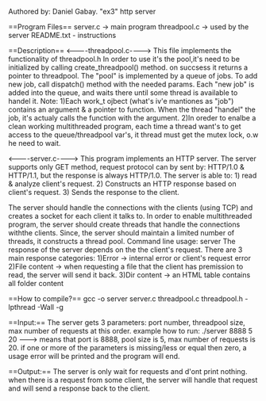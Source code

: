 Authored by: Daniel Gabay.
"ex3" http server

==Program Files==
server.c -> main program
threadpool.c -> used by the server
README.txt - instructions

==Description==
<----threadpool.c---->
This file implements the functionality of threadpool.h
In order to use it's the pool,it's need to be initialized by calling create_threadpool() method.
on succsess it returns a pointer to threadpool.
The "pool" is implemented by a queue of jobs. To add new job, call dispatch() method with the needed params.
Each "new job" is added into the queue, and waits there until some thread is available to handel it.
Note: 1)Each work_t ojbect (what's iv'e mantiones as "job") contains an argument & a pointer to function.
         When the thread "handel" the job, it's actualy calls the function with the argument.
       2)In oreder to enalbe a clean working multithreaded program, each time a thread want's to get access
         to the queue/threadpool var's, it thread must get the mutex lock, o.w he need to wait.
		 
<----server.c---->
This program implements an HTTP server.
The server supports only GET method, request protocol can by sent by: HTTP/1.0 & HTTP/1.1,
but the response is always HTTP/1.0.
The server is able to:
      1) read & analyze client's request.
      2) Constructs an HTTP response based on client's request.
      3) Sends the response to the client.

The server should handle the connections with the clients (using TCP) and creates a socket
for each client it talks to. In order to enable multithreaded program,
the server should create threads that handle the connections withthe clients.
Since, the server should maintain a limited number of threads, it constructs a thread pool.
Command line usage: server <port> <pool-size> <max-number-of-request>
The response of the server depends on the the client's request.
There are 3 main response categories:
      1)Error -> internal error or client's request error
      2)File content -> when requesting a file that the client has premission to read, the server will send it back.
      3)Dir content -> an HTML table contains all folder content



==How to compile?==
gcc -o server server.c threadpool.c threadpool.h -lpthread -Wall -g

==Input:==
The server gets 3 parameters: port number, threadpool size, max number of requests at this order.
example how to run: ./server 8888 5 20    ---> means that port is 8888, pool size is 5, max number of requests is 20.
if one or more of the parameters is missing/less or equal then zero, a usage error will be printed and the program will end.

==Output:==
The server is only wait for requests and d'ont print nothing. when there is a request from some client,
the server will handle that request and will send a response back to the client.
